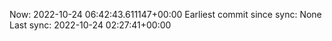 Now: 2022-10-24 06:42:43.611147+00:00 Earliest commit since sync: None Last sync: 2022-10-24 02:27:41+00:00
